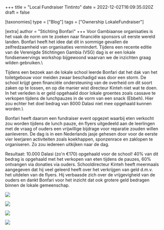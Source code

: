+++
title = "Local Fundraiser Tintinto"
date = 2022-12-02T16:09:35.020Z
draft = false

[taxonomies]
type = ["Blog"]
tags = ["Ownership LokaleFundraiser"]

[extra]
author = "Stichting Bonfari"
+++
Voor Gambiaanse organisaties is het vaak de norm om te zoeken naar financiële sponsors uit eerste wereld landen. Bonfari heeft het idee dat dit in sommige gevallen de zelfredzaamheid van organisaties vermindert. Tijdens een recente editie van de Verenigde Stichtingen Gambia (VSG) dag is er een lokale fondsenwervings workshop bijgewoond waarvan we de inzichten graag wilden gebruiken.\

Tijdens een bezoek aan de lokale school leerde Bonfari dat het dak van het toiletgebouw voor meiden zwaar beschadigd was door een storm. De school krijgt geen financiële ondersteuning van de overheid om dit soort zaken op te lossen, en op die manier wist directeur Kinteh niet wat te doen. In het verleden is er geld opgehaald door lokale groentes zoals cassave te verkopen tijdens de lunchpauzes in de vorm van een snack (Ebbeh). Hier zou echter het doel bedrag van 8000 Dalasi niet mee opgehaald kunnen worden.\

Bonfari heeft daarom een fundraiser event opgezet waarbij eten verkocht zou worden tijdens de lunch pauze, én flyers uitgedeeld aan de leerlingen met de vraag of ouders een vrijwillige bijdrage voor reparatie zouden willen aanleveren. De dag is in een Nederlands jasje gehesen door voor de eerste vier leerjaren activiteiten zoals koekhappen, sponzenrace en zaklopen te organiseren. Zo zou iedereen uitkijken naar de dag.

Resultaat: 10.000 Dalasi (zo'n €170) opgehaald voor de school! 40% van dit bedrag is opgehaald met het verkopen van eten tijdens de pauzes, 60% ontvangen via donaties via ouders. Schooldirecteur Kinteh heeft meermaals aangegeven dat hij veel geleerd heeft over het verkrijgen van geld d.m.v. het uitdelen van de flyers. Hij verbaasde zich over de vrijgevigheid van de ouders en dankt Bonfari voor het inzicht dat ook grotere geld bedragen binnen de lokale gemeenschap.



![](https://res.cloudinary.com/bonfari/image/upload/c_fill,f_auto,q_auto,w_768/v1671207428/WhatsApp_Image_2022-11-14_at_15.26.42.jpg)



![](https://res.cloudinary.com/bonfari/image/upload/c_fill,f_auto,q_auto,w_768/v1671207428/WhatsApp_Image_2022-11-14_at_15.26.43_1.jpg)



![](https://res.cloudinary.com/bonfari/image/upload/c_fill,f_auto,q_auto,w_768/v1671207428/WhatsApp_Image_2022-12-16_at_17.13.43.jpg)

![](https://res.cloudinary.com/bonfari/image/upload/c_fill,f_auto,q_auto,w_768/v1671207428/WhatsApp_Image_2022-11-14_at_15.26.43.jpg)